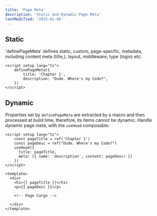 ```yaml
---
title: 'Page Meta'
description: 'Static and Dynamic Page Meta'
lastModified: '2025-01-08'
---
```


## Static

'definePageMeta' defines static, custom, page-specific, metadata, including content meta (title,), layout, middleware, type (login) etc:

```vue
<script setup lang="ts">
    definePageMeta({
        title: 'Chapter 1',
        description: "Dude. Where's my Code?",
    })
</script>
```

## Dynamic

Properties set by `definePageMeta` are extracted by a macro and then processed at build time, therefore, its items cannot be dynamic.  Handle dynamic page meta, with the `useHead` composable:

```vue
<script setup lang="ts">
    const pageTitle = ref('Chapter 1')
    const pageDesc = ref("Dude. Where's my Code?")
    useHead({
      title: pageTitle,
      meta: [{ name: 'description', content: pageDescr }]
    })
</script>

<template>
  <div>
    <h1>{{ pageTitle }}</h1>
    <p>{{ pageDesc }}</p>

    <!-- Page Cargo -->

  </div>
</template>
```
